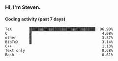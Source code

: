 ### Hi, I'm Steven.

#### Coding activity (past 7 days)
```
TeX        ▓▓▓▓▓▓▓▓▓▓▓▓▓▓▓▓▓▓▓▓▓▓▓▓▓▓▓▓▓▓  86.98%
C          ▓                                4.08%
other      ▓                                3.37%
BibTeX     ▓                                3.14%
C++                                         1.13%
Text only                                   0.68%
Bash                                        0.61%
```
